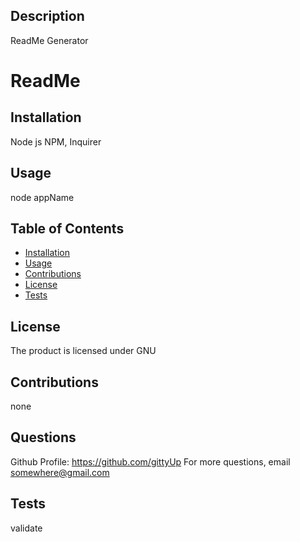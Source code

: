 

## Description
ReadMe Generator
# ReadMe

## Installation
Node js NPM, Inquirer

## Usage
node appName 

## Table of Contents
* [Installation](#installation)
* [Usage](#usage)
* [Contributions](#contributions)
* [License](#license)
* [Tests](#tests)

## License
The product is licensed under GNU

## Contributions
none

## Questions
Github Profile: https://github.com/gittyUp
For more questions, email somewhere@gmail.com

## Tests
validate